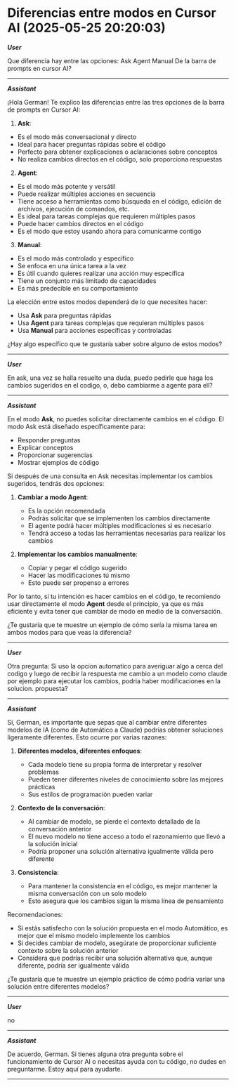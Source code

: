 <!-- Generated by SpecStory -->

# Diferencias entre modos en Cursor AI (2025-05-25 20:20:03)

_**User**_

Que diferencia hay entre las opciones:
Ask
Agent
Manual
De la barra de prompts en cursor AI?

---

_**Assistant**_

¡Hola German! Te explico las diferencias entre las tres opciones de la barra de prompts en Cursor AI:

1. **Ask**: 
- Es el modo más conversacional y directo
- Ideal para hacer preguntas rápidas sobre el código
- Perfecto para obtener explicaciones o aclaraciones sobre conceptos
- No realiza cambios directos en el código, solo proporciona respuestas

2. **Agent**:
- Es el modo más potente y versátil
- Puede realizar múltiples acciones en secuencia
- Tiene acceso a herramientas como búsqueda en el código, edición de archivos, ejecución de comandos, etc.
- Es ideal para tareas complejas que requieren múltiples pasos
- Puede hacer cambios directos en el código
- Es el modo que estoy usando ahora para comunicarme contigo

3. **Manual**:
- Es el modo más controlado y específico
- Se enfoca en una única tarea a la vez
- Es útil cuando quieres realizar una acción muy específica
- Tiene un conjunto más limitado de capacidades
- Es más predecible en su comportamiento

La elección entre estos modos dependerá de lo que necesites hacer:
- Usa **Ask** para preguntas rápidas
- Usa **Agent** para tareas complejas que requieran múltiples pasos
- Usa **Manual** para acciones específicas y controladas

¿Hay algo específico que te gustaría saber sobre alguno de estos modos?

---

_**User**_

En ask, una vez se halla resuelto una duda, puedo pedirle que haga los cambios sugeridos en el codigo, o, debo cambiarme a agente para ell?

---

_**Assistant**_

En el modo **Ask**, no puedes solicitar directamente cambios en el código. El modo Ask está diseñado específicamente para:
- Responder preguntas
- Explicar conceptos
- Proporcionar sugerencias
- Mostrar ejemplos de código

Si después de una consulta en Ask necesitas implementar los cambios sugeridos, tendrás dos opciones:

1. **Cambiar a modo Agent**:
   - Es la opción recomendada
   - Podrás solicitar que se implementen los cambios directamente
   - El agente podrá hacer múltiples modificaciones si es necesario
   - Tendrá acceso a todas las herramientas necesarias para realizar los cambios

2. **Implementar los cambios manualmente**:
   - Copiar y pegar el código sugerido
   - Hacer las modificaciones tú mismo
   - Esto puede ser propenso a errores

Por lo tanto, si tu intención es hacer cambios en el código, te recomiendo usar directamente el modo **Agent** desde el principio, ya que es más eficiente y evita tener que cambiar de modo en medio de la conversación.

¿Te gustaría que te muestre un ejemplo de cómo sería la misma tarea en ambos modos para que veas la diferencia?

---

_**User**_

Otra pregunta:
Si uso la opcion automatico para averiguar algo a cerca del codigo y luego de recibir la respuesta me cambio a un modelo como claude  por ejemplo para ejecutar los cambios, podria haber modificaciones en la solucion. propuesta?

---

_**Assistant**_

Sí, German, es importante que sepas que al cambiar entre diferentes modelos de IA (como de Automático a Claude) podrías obtener soluciones ligeramente diferentes. Esto ocurre por varias razones:

1. **Diferentes modelos, diferentes enfoques**:
   - Cada modelo tiene su propia forma de interpretar y resolver problemas
   - Pueden tener diferentes niveles de conocimiento sobre las mejores prácticas
   - Sus estilos de programación pueden variar

2. **Contexto de la conversación**:
   - Al cambiar de modelo, se pierde el contexto detallado de la conversación anterior
   - El nuevo modelo no tiene acceso a todo el razonamiento que llevó a la solución inicial
   - Podría proponer una solución alternativa igualmente válida pero diferente

3. **Consistencia**:
   - Para mantener la consistencia en el código, es mejor mantener la misma conversación con un solo modelo
   - Esto asegura que los cambios sigan la misma línea de pensamiento

Recomendaciones:
- Si estás satisfecho con la solución propuesta en el modo Automático, es mejor que el mismo modelo implemente los cambios
- Si decides cambiar de modelo, asegúrate de proporcionar suficiente contexto sobre la solución anterior
- Considera que podrías recibir una solución alternativa que, aunque diferente, podría ser igualmente válida

¿Te gustaría que te muestre un ejemplo práctico de cómo podría variar una solución entre diferentes modelos?

---

_**User**_

no

---

_**Assistant**_

De acuerdo, German. Si tienes alguna otra pregunta sobre el funcionamiento de Cursor AI o necesitas ayuda con tu código, no dudes en preguntarme. Estoy aquí para ayudarte.

---

